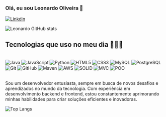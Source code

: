 ### Olá, eu sou Leonardo Oliveira 👋
[![Linkdin](https://img.shields.io/badge/LinkedIn-0077B5?style=for-the-badge&logo=linkedin&logoColor=white)](https://www.linkedin.com/in/leonardo-alc%C3%A2ntara-6b5795232/)

![Leonardo GitHub stats](https://github-readme-stats.vercel.app/api?username=abreuwilliam&show_icons=true&theme=radical)

## Tecnologias que uso no meu dia 👨🏻‍💻
<div style="display: inline_block"><br/>
  <!-- Linguagens -->
  <img align="center" alt="Java" src="https://img.shields.io/badge/Java-ED8B00?style=for-the-badge&logo=openjdk&logoColor=white" />
  <img align="center" alt="JavaScript" src="https://img.shields.io/badge/JavaScript-323330?style=for-the-badge&logo=javascript&logoColor=F7DF1E" />
  <img align="center" alt="Python" src="https://img.shields.io/badge/Python-3776AB?style=for-the-badge&logo=python&logoColor=white" />
  <img align="center" alt="HTML5" src="https://img.shields.io/badge/HTML-239120?style=for-the-badge&logo=html5&logoColor=white" />
  <img align="center" alt="CSS3" src="https://img.shields.io/badge/CSS-239120?&style=for-the-badge&logo=css3&logoColor=white" />

 

  <!-- Frameworks e Bibliotecas -->


  <!-- Banco de Dados -->
  <img align="center" alt="MySQL" src="https://img.shields.io/badge/MySQL-00000F?style=for-the-badge&logo=mysql&logoColor=white" />
  <img align="center" alt="PostgreSQL" src="https://img.shields.io/badge/PostgreSQL-336791?style=for-the-badge&logo=postgresql&logoColor=white" />

  <!-- Dev Tools e Versionamento -->
  <img align="center" alt="Git" src="https://img.shields.io/badge/Git-F05032?style=for-the-badge&logo=git&logoColor=white" />
  <img align="center" alt="GitHub" src="https://img.shields.io/badge/GitHub-000000?style=for-the-badge&logo=github&logoColor=white" />
  <img align="center" alt="Maven" src="https://img.shields.io/badge/Maven-C71A36?style=for-the-badge&logo=apache-maven&logoColor=white" />

  <!-- AWS e Serviços -->
  <img align="center" alt="AWS" src="https://img.shields.io/badge/AWS-FF9900?style=for-the-badge&logo=amazonaws&logoColor=white" />

  <!-- Outras habilidades -->
  <img align="center" alt="SOLID" src="https://img.shields.io/badge/SOLID_Principles-262626?style=for-the-badge&logo=code&logoColor=white" />
  <img align="center" alt="MVC" src="https://img.shields.io/badge/MVC Pattern-007ACC?style=for-the-badge&logo=code&logoColor=white" />
  <img align="center" alt="POO" src="https://img.shields.io/badge/OOP-232F3E?style=for-the-badge&logo=java&logoColor=white" />
</div><br/>
 
Sou um desenvolvedor entusiasta, sempre em busca de novos desafios e aprendizados no mundo da tecnologia. Com experiência em desenvolvimento backend e frontend, estou constantemente aprimorando minhas habilidades para criar soluções eficientes e inovadoras.

![Top Langs](https://github-readme-stats.vercel.app/api/top-langs/?username=abreuwilliam&layout=compact)


